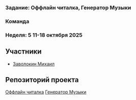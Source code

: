 ### Задание: Оффлайн читалка, Генератор Музыки

### Команда 
### Неделя: 5 11-18 октября 2025 

## Участники
- [Заволокин Михаил](https://github.com/Sunder32) 

## Репозиторий проекта
[Оффлайн читалка](https://github.com/Sunder32/Kniga)
[Генератор Музыки](https://github.com/Sunder32/Music)